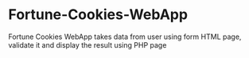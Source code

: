 # Fortune-Cookies-WebApp

Fortune Cookies WebApp takes data from user using form HTML page, validate it and display the result using PHP page
